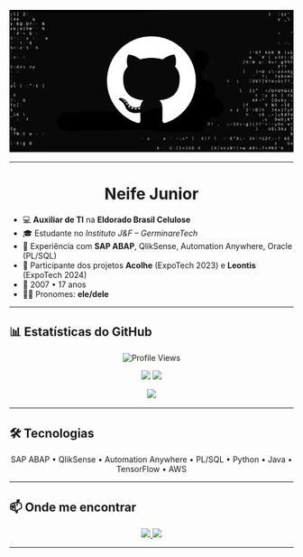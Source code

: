 <!-- Banner -->
<p align="center">
  <img src="https://raw.githubusercontent.com/neifejunior/neifejunior/main/capa.png" alt="capa" />
</p>

---

<h1 align="center">Neife Junior</h1>

- 💻 **Auxiliar de TI** na **Eldorado Brasil Celulose**  
- 🎓 Estudante no *Instituto J&F – GerminareTech*  
- 🚀 Experiência com **SAP ABAP**, QlikSense, Automation Anywhere, Oracle (PL/SQL)  
- 📱 Participante dos projetos **Acolhe** (ExpoTech 2023) e **Leontis** (ExpoTech 2024)  
- 🎂 2007 • 17 anos  
- 🙋‍♂️ Pronomes: **ele/dele**  

---

## 📊 Estatísticas do GitHub  

<p align="center">
  <!-- Views -->
  <img src="https://komarev.com/ghpvc/?username=neifejunior&style=for-the-badge&color=blue" alt="Profile Views" />
</p>

<p align="center">
  <!-- Stats -->
  <img src="https://github-readme-stats.vercel.app/api?username=neifejunior&show_icons=true&theme=radical&hide_border=true" height="180em"/>
  <img src="https://github-readme-stats.vercel.app/api/top-langs/?username=neifejunior&layout=compact&theme=radical&hide_border=true" height="180em"/>
</p>

<p align="center">
  <!-- Streak -->
  <img src="https://github-readme-streak-stats.herokuapp.com/?user=neifejunior&theme=radical&hide_border=true" height="180em"/>
</p>

---

## 🛠 Tecnologias

<p align="center">
  SAP ABAP • QlikSense • Automation Anywhere • PL/SQL • Python • Java • TensorFlow • AWS
</p>

---

## 📫 Onde me encontrar

<p align="center">
  <a href="https://www.linkedin.com/in/neife-junior-323158276/" target="_blank">
    <img src="https://img.shields.io/badge/LinkedIn-0A66C2?style=for-the-badge&logo=linkedin&logoColor=white" />
  </a>
  <a href="mailto:neifejunior@gmail.com">
    <img src="https://img.shields.io/badge/Email-D14836?style=for-the-badge&logo=gmail&logoColor=white" />
  </a>
</p>

---
